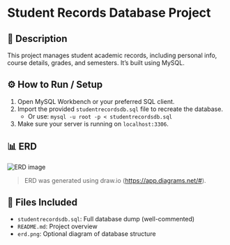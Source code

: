 # Student Records Database Project

## 📘 Description
This project manages student academic records, including personal info, course details, grades, and semesters. It’s built using MySQL.

## ⚙️ How to Run / Setup

1. Open MySQL Workbench or your preferred SQL client.
2. Import the provided `studentrecordsdb.sql` file to recreate the database.
   - Or use: `mysql -u root -p < studentrecordsdb.sql`
3. Make sure your server is running on `localhost:3306`.

## 📊 ERD
![ERD image](erd.png)

> ERD was generated using draw.io (https://app.diagrams.net/#).

## 📁 Files Included
- `studentrecordsdb.sql`: Full database dump (well-commented)
- `README.md`: Project overview
- `erd.png`: Optional diagram of database structure
